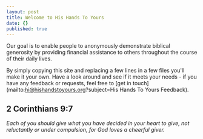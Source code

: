 ```yaml
---
layout: post
title: Welcome to His Hands To Yours
date: {}
published: true
---
```

Our goal is to enable people to anonymously demonstrate biblical generosity by providing financial assistance to others throughout the course of their daily lives.

By simply copying this site and replacing a few lines in a few files you'll make it your own. Have a look around and see if it meets your needs - if you have any feedback or requests, feel free to [get in touch](mailto:hi@hishandstoyours.org?subject=His Hands To Yours Feedback).

## 2 Corinthians 9:7

_Each of you should give what you have decided in your heart to give, not reluctantly or under compulsion, for God loves a cheerful giver._
